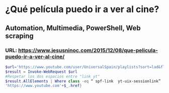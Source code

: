 # ¿Qué película puedo ir a ver al cine?
## Automation, Multimedia, PowerShell, Web scraping 
### URL: https://www.jesusninoc.com/2015/12/08/que-pelicula-puedo-ir-a-ver-al-cine/
```PowerShell
$url='https://www.youtube.com/user/UniversalSpain/playlists?sort=lad&flow=list&view=1'
$result = Invoke-WebRequest $url
#Respetar los dos espacios entre "link yt"
$result.AllElements | Where class -eq “ spf-link  yt-uix-sessionlink” | %{$_.outerText
'https://www.youtube.com'+$_.href}
```
